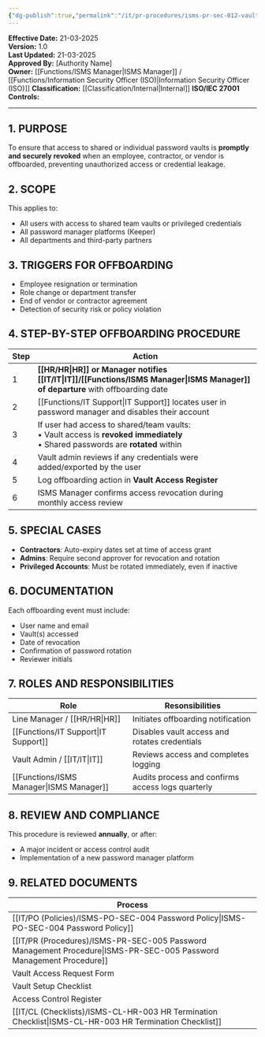 ```yaml
---
{"dg-publish":true,"permalink":"/it/pr-procedures/isms-pr-sec-012-vault-password-manager-offboarding-procedure/","tags":["procedure"],"noteIcon":"default"}
---
```


**Effective Date:** 21-03-2025  
**Version:** 1.0  
**Last Updated:** 21-03-2025  
**Approved By:** [Authority Name]  
**Owner:** [[Functions/ISMS Manager\|ISMS Manager]] / [[Functions/Information Security Officer (ISO)\|Information Security Officer (ISO)]]
**Classification:** [[Classification/Internal\|Internal]]
**ISO/IEC 27001 Controls:** 

---
## **1. PURPOSE**  
To ensure that access to shared or individual password vaults is **promptly and securely revoked** when an employee, contractor, or vendor is offboarded, preventing unauthorized access or credential leakage.
## **2. SCOPE**
This applies to:
- All users with access to shared team vaults or privileged credentials
- All password manager platforms (Keeper)
- All departments and third-party partners
## **3. TRIGGERS FOR OFFBOARDING** 
 - Employee resignation or termination
- Role change or department transfer
- End of vendor or contractor agreement
- Detection of security risk or policy violation
## **4. STEP-BY-STEP OFFBOARDING PROCEDURE**

| Step | Action                                                                                                                              |
| ---- | ----------------------------------------------------------------------------------------------------------------------------------- |
| 1    | **[[HR/HR\|HR]] or Manager notifies [[IT/IT\|IT]]/[[Functions/ISMS Manager\|ISMS Manager]] of departure** with offboarding date                                           |
| 2    | [[Functions/IT Support\|IT Support]] locates user in password manager and disables their account                                                          |
| 3    | If user had access to shared/team vaults:<br>• Vault access is **revoked immediately**<br>• Shared passwords are **rotated** within |
| 4    | Vault admin reviews if any credentials were added/exported by the user                                                              |
| 5    | Log offboarding action in **Vault Access Register**                                                                                 |
| 6    | ISMS Manager confirms access revocation during monthly access review                                                                |
## **5. SPECIAL CASES**  
- **Contractors**: Auto-expiry dates set at time of access grant
- **Admins**: Require second approver for revocation and rotation
- **Privileged Accounts**: Must be rotated immediately, even if inactive
## **6. DOCUMENTATION** 
Each offboarding event must include:
- User name and email
- Vault(s) accessed
- Date of revocation
- Confirmation of password rotation
- Reviewer initials
## **7. ROLES AND RESPONSIBILITIES**  

| Role                  | Resonsibilities                                   |
| --------------------- | ------------------------------------------------- |
| Line Manager / [[HR/HR\|HR]] | Initiates offboarding notification                |
| [[Functions/IT Support\|IT Support]]        | Disables vault access and rotates credentials     |
| Vault Admin / [[IT/IT\|IT]]  | Reviews access and completes logging              |
| [[Functions/ISMS Manager\|ISMS Manager]]      | Audits process and confirms access logs quarterly |
## **8. REVIEW AND COMPLIANCE**
This procedure is reviewed **annually**, or after:
- A major incident or access control audit
- Implementation of a new password manager platform
## **9. RELATED DOCUMENTS**

| Process                                           |
| ------------------------------------------------- |
| [[IT/PO (Policies)/ISMS-PO-SEC-004 Password Policy\|ISMS-PO-SEC-004 Password Policy]]               |
| [[IT/PR (Procedures)/ISMS-PR-SEC-005 Password Management Procedure\|ISMS-PR-SEC-005 Password Management Procedure]] |
| Vault Access Request Form                         |
| Vault Setup Checklist                             |
| Access Control Register                           |
| [[IT/CL (Checklists)/ISMS-CL-HR-003 HR Termination Checklist\|ISMS-CL-HR-003 HR Termination Checklist]]        |








